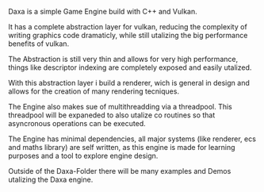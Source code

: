 Daxa is a simple Game Engine build with C++ and Vulkan.

It has a complete abstraction layer for vulkan, reducing the complexity of writing graphics code dramaticly, while still utalizing the big performance benefits of vulkan.

The Abstraction is still very thin and allows for very high performance, things like descriptor indexing are completely exposed and easily utalized.

With this abstraction layer i build a renderer, wich is general in design and allows for the creation of many rendering tecniques.

The Engine also makes sue of multithreadding via a threadpool. This threadpool will be expaneded to also utalize co routines so that asyncronous operations can be executed.

The Engine has minimal dependencies, all major systems (like renderer, ecs and maths library) are self written, as this engine is made for learning purposes and a tool to explore engine design.

Outside of the Daxa-Folder there will be many examples and Demos utalizing the Daxa engine.
